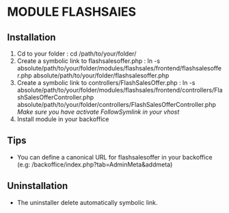 # MODULE FLASHSAlES

## Installation
1. Cd to your folder : cd /path/to/your/folder/
2. Create a symbolic link to flashsalesoffer.php : ln -s absolute/path/to/your/folder/modules/flashsales/frontend/flashsalesoffer.php absolute/path/to/your/folder/flashsalesoffer.php
3. Create a symbolic link to controllers/FlashSalesOffer.php : ln -s absolute/path/to/your/folder/modules/flashsales/frontend/controllers/FlashSalesOfferController.php absolute/path/to/your/folder/controllers/FlashSalesOfferController.php
*Make sure you have activate FollowSymlink in your vhost*
4. Install module in your backoffice

## Tips
* You can define a canonical URL for flashsalesoffer in your backoffice (e.g: /backoffice/index.php?tab=AdminMeta&addmeta)

## Uninstallation
* The uninstaller delete automatically symbolic link.